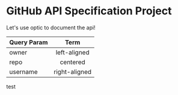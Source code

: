 # GitHub API Specification Project


Let's use optic to document the api!


| Query Param   |    Term        |
|----------|:-------------:|
| owner |  left-aligned |
| repo |    centered   |
| username | right-aligned |

test
